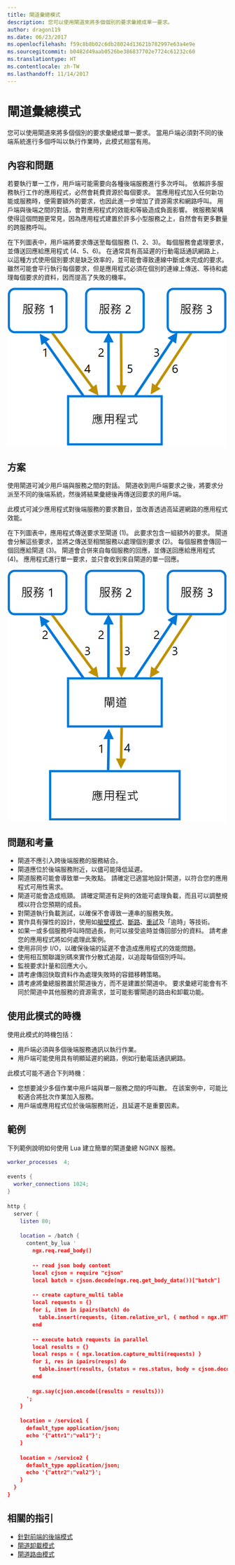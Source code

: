 ```yaml
---
title: 閘道彙總模式
description: 您可以使用閘道來將多個個別的要求彙總成單一要求。
author: dragon119
ms.date: 06/23/2017
ms.openlocfilehash: f59c8b8b02c6db28024d13621b782997e63a4e9e
ms.sourcegitcommit: b0482d49aab0526be386837702e7724c61232c60
ms.translationtype: HT
ms.contentlocale: zh-TW
ms.lasthandoff: 11/14/2017
---
```

# <a name="gateway-aggregation-pattern"></a>閘道彙總模式

您可以使用閘道來將多個個別的要求彙總成單一要求。 當用戶端必須對不同的後端系統進行多個呼叫以執行作業時，此模式相當有用。

## <a name="context-and-problem"></a>內容和問題

若要執行單一工作，用戶端可能需要向各種後端服務進行多次呼叫。 依賴許多服務執行工作的應用程式，必然會耗費資源於每個要求。 當應用程式加入任何新功能或服務時，便需要額外的要求，也因此進一步增加了資源需求和網路呼叫。 用戶端與後端之間的對話，會對應用程式的效能和等級造成負面影響。  微服務架構使得這個問題更常見，因為應用程式建置於許多小型服務之上，自然會有更多數量的跨服務呼叫。 

在下列圖表中，用戶端將要求傳送至每個服務 (1、2、3)。 每個服務會處理要求，並傳送回應給應用程式 (4、5、6)。 在通常具有高延遲的行動電話通訊網路上，以這種方式使用個別要求是缺乏效率的，並可能會導致連線中斷或未完成的要求。 雖然可能會平行執行每個要求，但是應用程式必須在個別的連線上傳送、等待和處理每個要求的資料，因而提高了失敗的機率。

![](./_images/gateway-aggregation-problem.png) 

## <a name="solution"></a>方案

使用閘道可減少用戶端與服務之間的對話。 閘道收到用戶端要求之後，將要求分派至不同的後端系統，然後將結果彙總後再傳送回要求的用戶端。

此模式可減少應用程式對後端服務的要求數目，並改善透過高延遲網路的應用程式效能。

在下列圖表中，應用程式傳送要求至閘道 (1)。 此要求包含一組額外的要求。 閘道會分解這些要求，並將之傳送至相關服務以處理個別要求 (2)。 每個服務會傳回一個回應給閘道 (3)。 閘道會合併來自每個服務的回應，並傳送回應給應用程式 (4)。 應用程式進行單一要求，並只會收到來自閘道的單一回應。

![](./_images/gateway-aggregation.png)

## <a name="issues-and-considerations"></a>問題和考量

- 閘道不應引入跨後端服務的服務結合。
- 閘道應位於後端服務附近，以儘可能降低延遲。
- 閘道服務可能會導致單一失敗點。 請確定已適當地設計閘道，以符合您的應用程式可用性需求。
- 閘道可能會造成瓶頸。 請確定閘道有足夠的效能可處理負載，而且可以調整規模以符合您預期的成長。
- 對閘道執行負載測試，以確保不會導致一連串的服務失敗。
- 實作具有彈性的設計，使用如[艙壁模式][bulkhead]、[斷路][circuit-breaker]、[重試][retry]及「逾時」等技術。
- 如果一或多個服務呼叫時間過長，則可以接受逾時並傳回部分的資料。 請考慮您的應用程式將如何處理此案例。
- 使用非同步 I/O，以確保後端的延遲不會造成應用程式的效能問題。
- 使用相互關聯識別碼來實作分散式追蹤，以追蹤每個個別呼叫。
- 監視要求計量和回應大小。
- 請考慮傳回快取資料作為處理失敗時的容錯移轉策略。
- 請考慮將彙總服務置於閘道後方，而不是建置於閘道中。 要求彙總可能會有不同於閘道中其他服務的資源需求，並可能影響閘道的路由和卸載功能。

## <a name="when-to-use-this-pattern"></a>使用此模式的時機

使用此模式的時機包括：

- 用戶端必須與多個後端服務通訊以執行作業。
- 用戶端可能使用具有明顯延遲的網路，例如行動電話通訊網路。

此模式可能不適合下列時機︰

- 您想要減少多個作業中用戶端與單一服務之間的呼叫數。 在該案例中，可能比較適合將批次作業加入服務。
- 用戶端或應用程式位於後端服務附近，且延遲不是重要因素。

## <a name="example"></a>範例

下列範例說明如何使用 Lua 建立簡單的閘道彙總 NGINX 服務。

```lua
worker_processes  4;

events {
  worker_connections 1024;
}

http {
  server {
    listen 80;

    location = /batch {
      content_by_lua '
        ngx.req.read_body()

        -- read json body content
        local cjson = require "cjson"
        local batch = cjson.decode(ngx.req.get_body_data())["batch"]

        -- create capture_multi table
        local requests = {}
        for i, item in ipairs(batch) do
          table.insert(requests, {item.relative_url, { method = ngx.HTTP_GET}})
        end

        -- execute batch requests in parallel
        local results = {}
        local resps = { ngx.location.capture_multi(requests) }
        for i, res in ipairs(resps) do
          table.insert(results, {status = res.status, body = cjson.decode(res.body), header = res.header})
        end

        ngx.say(cjson.encode({results = results}))
      ';
    }

    location = /service1 {
      default_type application/json;
      echo '{"attr1":"val1"}';
    }

    location = /service2 {
      default_type application/json;
      echo '{"attr2":"val2"}';
    }
  }
}
```

## <a name="related-guidance"></a>相關的指引

- [針對前端的後端模式](./backends-for-frontends.md)
- [閘道卸載模式](./gateway-offloading.md)
- [閘道路由模式](./gateway-routing.md)

[bulkhead]: ./bulkhead.md
[circuit-breaker]: ./circuit-breaker.md
[retry]: ./retry.md